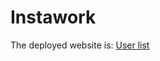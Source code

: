 # Instawork
The deployed website is: [User list](https://637351513fb2bd17520857c6--sensational-cheesecake-880da9.netlify.app/)
